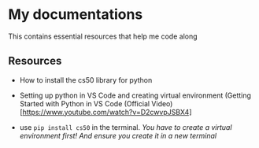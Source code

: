 # My documentations 
This contains essential resources that help me code along

## Resources

- How to install the cs50 library for python
* Setting up python in VS Code and creating virtual environment
(Getting Started with Python in VS Code (Official Video)[https://www.youtube.com/watch?v=D2cwvpJSBX4]

* use `pip install cs50` in the terminal. *You have to create a virtual environment first! And ensure you create it in a new terminal*
